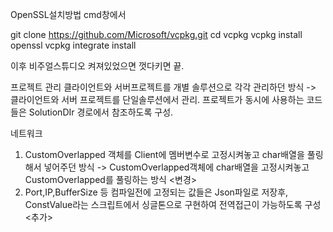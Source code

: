 OpenSSL설치방법
cmd창에서

git clone https://github.com/Microsoft/vcpkg.git
cd vcpkg
vcpkg install openssl
vcpkg integrate install

이후 비주얼스튜디오 켜져있었으면 껏다키면 끝.


프로젝트 관리 
클라이언트와 서버프로젝트를 개별 솔루션으로 각각 관리하던 방식 -> 클라이언트와 서버 프로젝트를 단일솔루션에서 관리.
프로젝트가 동시에 사용하는 코드들은 SolutionDIr 경로에서 참조하도록 구성.



네트워크

1. CustomOverlapped 객체를 Client에 멤버변수로 고정시켜놓고 char배열을 풀링해서 넣어주던 방식 -> CustomOverlapped객체에 char배열을 고정시켜놓고 CustomOverlapped를 풀링하는 방식  <변경>
2. Port,IP,BufferSize 등 컴파일전에 고정되는 값들은 Json파일로 저장후, ConstValue라는 스크립트에서 싱글톤으로 구현하여 전역접근이 가능하도록 구성 <추가>
